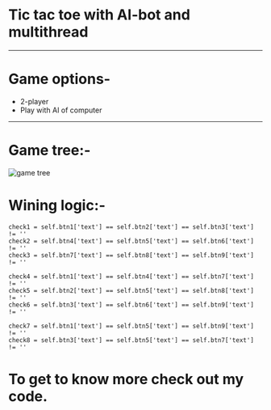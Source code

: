 # Tic tac toe with AI-bot and multithread
<hr>

# Game options-
   * 2-player
   * Play with AI of computer
<hr>

# Game tree:-

![game tree](https://upload.wikimedia.org/wikipedia/commons/d/da/Tic-tac-toe-game-tree.svg)

# Wining logic:-
  ```
  check1 = self.btn1['text'] == self.btn2['text'] == self.btn3['text'] != ''
  check2 = self.btn4['text'] == self.btn5['text'] == self.btn6['text'] != ''
  check3 = self.btn7['text'] == self.btn8['text'] == self.btn9['text'] != ''

  check4 = self.btn1['text'] == self.btn4['text'] == self.btn7['text'] != ''
  check5 = self.btn2['text'] == self.btn5['text'] == self.btn8['text'] != ''
  check6 = self.btn3['text'] == self.btn6['text'] == self.btn9['text'] != ''

  check7 = self.btn1['text'] == self.btn5['text'] == self.btn9['text'] != ''
  check8 = self.btn3['text'] == self.btn5['text'] == self.btn7['text'] != ''
  ```
  
  # To get to know more check out my code.
 
